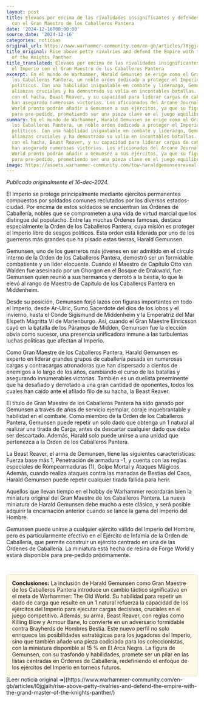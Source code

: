 ```yaml
---
layout: post
title: Elevaos por encima de las rivalidades insignificantes y defended el Imperio
  con el Gran Maestro de los Caballeros Pantera
date: '2024-12-16T00:00:00'
source_date: '2024-12-16'
categories: noticias
original_url: https://www.warhammer-community.com/en-gb/articles/l0jgjaih/rise-above-petty-rivalries-and-defend-the-empire-with-the-grand-master-of-the-knights-panther/
title_original: Rise above petty rivalries and defend the Empire with the Grand Master
  of the Knights Panther
title_translated: Elevaos por encima de las rivalidades insignificantes y defended
  el Imperio con el Gran Maestro de los Caballeros Pantera
excerpt: En el mundo de Warhammer, Harald Gemunsen se erige como el Gran Maestro de
  los Caballeros Pantera, un noble orden dedicado a proteger el Imperio sin sesgos
  políticos. Con una habilidad inigualable en combate y liderazgo, Gemunsen ha forjado
  alianzas cruciales y ha demostrado su valía en incontables batallas. Su destreza
  con el hacha, Beast Reaver, y su capacidad para liderar cargas de caballería pesada
  han asegurado numerosas victorias. Los aficionados del Arcane Journal y The Old
  World pronto podrán añadir a Gemunsen a sus ejércitos, ya que su figura estará disponible
  para pre-pedido, prometiendo ser una pieza clave en el juego equilibrado.
summary: En el mundo de Warhammer, Harald Gemunsen se erige como el Gran Maestro de
  los Caballeros Pantera, un noble orden dedicado a proteger el Imperio sin sesgos
  políticos. Con una habilidad inigualable en combate y liderazgo, Gemunsen ha forjado
  alianzas cruciales y ha demostrado su valía en incontables batallas. Su destreza
  con el hacha, Beast Reaver, y su capacidad para liderar cargas de caballería pesada
  han asegurado numerosas victorias. Los aficionados del Arcane Journal y The Old
  World pronto podrán añadir a Gemunsen a sus ejércitos, ya que su figura estará disponible
  para pre-pedido, prometiendo ser una pieza clave en el juego equilibrado.
image: https://assets.warhammer-community.com/tow-haraldgemunsenreveal-dec16-image-6zbixypp7d.jpg
---
```


*Publicado originalmente el 16-dec-2024.*


El Imperio se protege principalmente mediante ejércitos permanentes compuestos por soldados comunes reclutados por los diversos estados-ciudad. Por encima de estos soldados se encuentran las Órdenes de Caballería, nobles que se comprometen a una vida de virtud marcial que los distingue del populacho. Entre las muchas Órdenes famosas, destaca especialmente la Orden de los Caballeros Pantera, cuya misión es proteger el Imperio libre de sesgos políticos. Esta orden está liderada por uno de los guerreros más grandes que ha pisado estas tierras, Harald Gemunsen.

Gemunsen, uno de los guerreros más jóvenes en ser admitido en el círculo interno de la Orden de los Caballeros Pantera, demostró ser un formidable combatiente y un líder elocuente. Cuando el Maestro de Capítulo Otto van Walden fue asesinado por un Ghorgon en el Bosque de Drakwald, fue Gemunsen quien reunió a sus hermanos y derrotó a la bestia, lo que le elevó al rango de Maestro de Capítulo de los Caballeros Pantera en Middenheim.

Desde su posición, Gemunsen forjó lazos con figuras importantes en todo el Imperio, desde Ar-Ulric, Sumo Sacerdote del dios de los lobos y el invierno, hasta el Conde Sigismund de Middenheim y la Emperatriz del Mar Elspeth Magritta VI de Marienburgo. Así, cuando el Gran Maestre Einricsson cayó en la batalla de los Páramos de Midden, Gemunsen fue la elección obvia como sucesor, una presencia unificadora inmune a las turbulentas luchas políticas que afectan al Imperio.

Como Gran Maestre de los Caballeros Pantera, Harald Gemunsen es experto en liderar grandes grupos de caballería pesada en numerosas cargas y contracargas atronadoras que han dispersado a cientos de enemigos a lo largo de los años, cambiando el curso de las batallas y asegurando innumerables victorias. También es un duelista preeminente que ha desafiado y derrotado a una gran cantidad de oponentes, todos los cuales han caído ante el afilado filo de su hacha, la Beast Reaver.

El título de Gran Maestre de los Caballeros Pantera ha sido ganado por Gemunsen a través de años de servicio ejemplar, coraje inquebrantable y habilidad en el combate. Como miembro de la Orden de los Caballeros Pantera, Gemunsen puede repetir un solo dado que obtenga un 1 natural al realizar una tirada de Carga, antes de descartar cualquier dado que deba ser descartado. Además, Harald solo puede unirse a una unidad que pertenezca a la Orden de los Caballeros Pantera.

La Beast Reaver, el arma de Gemunsen, tiene las siguientes características: Fuerza base más 1, Penetración de armadura -1, y cuenta con las reglas especiales de Rompearmaduras (1), Golpe Mortal y Ataques Mágicos. Además, cuando realiza ataques contra las manadas de Bestias del Caos, Harald Gemunsen puede repetir cualquier tirada fallida para herir.

Aquellos que llevan tiempo en el hobby de Warhammer recordarán bien la miniatura original del Gran Maestre de los Caballeros Pantera. La nueva miniatura de Harald Gemunsen debe mucho a este clásico, y será posible adquirir la encarnación anterior cuando se lance la gama del Imperio del Hombre.

Gemunsen puede unirse a cualquier ejército válido del Imperio del Hombre, pero es particularmente efectivo en el Ejército de Infamia de la Orden de Caballería, que permite construir un ejército centrado en una de las Órdenes de Caballería. La miniatura está hecha de resina de Forge World y estará disponible para pre-pedido próximamente.

<div style="margin-top:3em;padding:1em;background:#fef8e6;border:1px solid #eadbbd;border-radius:8px;">
<strong>Conclusiones:</strong> La inclusión de Harald Gemunsen como Gran Maestre de los Caballeros Pantera introduce un cambio táctico significativo en el meta de Warhammer: The Old World. Su habilidad para repetir un dado de carga que resulte en un 1 natural refuerza la capacidad de los ejércitos del Imperio para ejecutar cargas decisivas, cruciales en el juego competitivo. Además, su arma, Beast Reaver, con reglas como Killing Blow y Armour Bane, lo convierte en un adversario formidable contra Brayherds de Hombres Bestia. Este nuevo perfil no solo enriquece las posibilidades estratégicas para los jugadores del Imperio, sino que también añade una pieza codiciada para los coleccionistas, con la miniatura disponible al 15 % en El Arca Negra. La figura de Gemunsen, con su trasfondo y habilidades, promete ser un pilar en las listas centradas en Órdenes de Caballería, redefiniendo el enfoque de los ejércitos del Imperio en torneos futuros.
</div>
[Leer noticia original ➜](https://www.warhammer-community.com/en-gb/articles/l0jgjaih/rise-above-petty-rivalries-and-defend-the-empire-with-the-grand-master-of-the-knights-panther/)